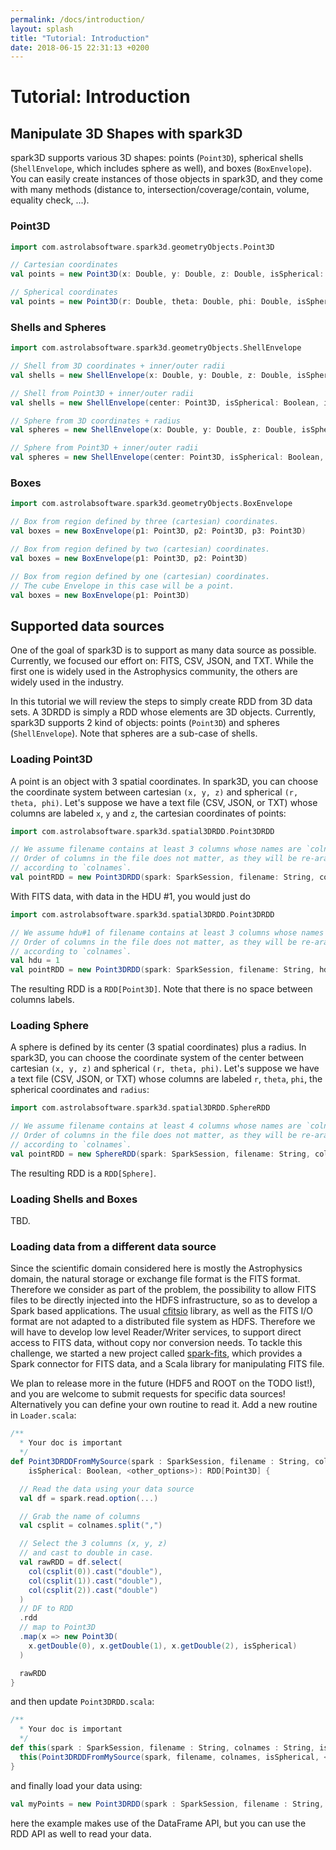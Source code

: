 ```yaml
---
permalink: /docs/introduction/
layout: splash
title: "Tutorial: Introduction"
date: 2018-06-15 22:31:13 +0200
---
```


# Tutorial: Introduction

## Manipulate 3D Shapes with spark3D

spark3D supports various 3D shapes: points (`Point3D`), spherical shells (`ShellEnvelope`, which includes sphere as well), and boxes (`BoxEnvelope`). You can easily create instances of those objects in spark3D, and they come with many methods (distance to, intersection/coverage/contain, volume, equality check, ...).

### Point3D

```scala
import com.astrolabsoftware.spark3d.geometryObjects.Point3D

// Cartesian coordinates
val points = new Point3D(x: Double, y: Double, z: Double, isSpherical: Boolean = false)

// Spherical coordinates
val points = new Point3D(r: Double, theta: Double, phi: Double, isSpherical: Boolean = true)
```

### Shells and Spheres

```scala
import com.astrolabsoftware.spark3d.geometryObjects.ShellEnvelope

// Shell from 3D coordinates + inner/outer radii
val shells = new ShellEnvelope(x: Double, y: Double, z: Double, isSpherical: Boolean, innerRadius: Double, outerRadius: Double)

// Shell from Point3D + inner/outer radii
val shells = new ShellEnvelope(center: Point3D, isSpherical: Boolean, innerRadius: Double, outerRadius: Double)

// Sphere from 3D coordinates + radius
val spheres = new ShellEnvelope(x: Double, y: Double, z: Double, isSpherical: Boolean, radius: Double)

// Sphere from Point3D + inner/outer radii
val spheres = new ShellEnvelope(center: Point3D, isSpherical: Boolean, radius: Double)
```

### Boxes

```scala
import com.astrolabsoftware.spark3d.geometryObjects.BoxEnvelope

// Box from region defined by three (cartesian) coordinates.
val boxes = new BoxEnvelope(p1: Point3D, p2: Point3D, p3: Point3D)

// Box from region defined by two (cartesian) coordinates.
val boxes = new BoxEnvelope(p1: Point3D, p2: Point3D)

// Box from region defined by one (cartesian) coordinates.
// The cube Envelope in this case will be a point.
val boxes = new BoxEnvelope(p1: Point3D)
```

## Supported data sources

One of the goal of spark3D is to support as many data source as possible. Currently, we focused our effort on: FITS, CSV, JSON, and TXT. While the first one is widely used in the Astrophysics community, the others are widely used in the industry.

In this tutorial we will review the steps to simply create RDD from 3D data sets. A 3DRDD is simply a RDD whose elements are 3D objects. Currently, spark3D supports 2 kind of objects: points (`Point3D`) and spheres (`ShellEnvelope`). Note that spheres are a sub-case of shells.

### Loading Point3D

A point is an object with 3 spatial coordinates. In spark3D, you can choose the coordinate system between cartesian `(x, y, z)` and spherical `(r, theta, phi)`. Let's suppose we have a text file (CSV, JSON, or TXT) whose columns are labeled `x`, `y` and `z`, the cartesian coordinates of points:

```scala
import com.astrolabsoftware.spark3d.spatial3DRDD.Point3DRDD

// We assume filename contains at least 3 columns whose names are `colnames`
// Order of columns in the file does not matter, as they will be re-aranged
// according to `colnames`.
val pointRDD = new Point3DRDD(spark: SparkSession, filename: String, colnames: String, isSpherical: Boolean)
```

With FITS data, with data in the HDU #1, you would just do

```scala
import com.astrolabsoftware.spark3d.spatial3DRDD.Point3DRDD

// We assume hdu#1 of filename contains at least 3 columns whose names are `colnames`
// Order of columns in the file does not matter, as they will be re-aranged
// according to `colnames`.
val hdu = 1
val pointRDD = new Point3DRDD(spark: SparkSession, filename: String, hdu: Int, colnames: String, isSpherical: Boolean)
```

The resulting RDD is a `RDD[Point3D]`. Note that there is no space between columns labels.

### Loading Sphere

A sphere is defined by its center (3 spatial coordinates) plus a radius.
In spark3D, you can choose the coordinate system of the center between cartesian `(x, y, z)` and spherical `(r, theta, phi)`. Let's suppose we have a text file (CSV, JSON, or TXT) whose columns are labeled `r`, `theta`, `phi`, the spherical coordinates and `radius`:

```scala
import com.astrolabsoftware.spark3d.spatial3DRDD.SphereRDD

// We assume filename contains at least 4 columns whose names are `colnames`.
// Order of columns in the file does not matter, as they will be re-aranged
// according to `colnames`.
val pointRDD = new SphereRDD(spark: SparkSession, filename: String, colnames: String, isSpherical: Boolean)
```

The resulting RDD is a `RDD[Sphere]`.

### Loading Shells and Boxes

TBD.

### Loading data from a different data source

Since the scientific domain considered here is mostly the Astrophysics domain,
the natural storage or exchange file format is the FITS format.
Therefore we consider as part of the problem, the possibility to allow FITS files
to be directly injected into the HDFS infrastructure, so as to develop a Spark based applications. The usual [cfitsio](https://heasarc.gsfc.nasa.gov/fitsio/fitsio.html) library, as well as the FITS I/O format are not adapted to a distributed file system as HDFS.
Therefore we will have to develop low level Reader/Writer services,
to support direct access to FITS data, without copy nor conversion needs.
To tackle this challenge, we started a new project called
[spark-fits](https://github.com/astrolabsoftware/spark-fits), which provides a
Spark connector for FITS data, and a Scala library for manipulating FITS file.

We plan to release more in the future (HDF5 and ROOT on the TODO list!), and you are welcome to submit requests for specific data sources!
Alternatively you can define your own routine to read it. Add a new routine in `Loader.scala`:

```scala
/**
  * Your doc is important
  */
def Point3DRDDFromMySource(spark : SparkSession, filename : String, colnames : String,
    isSpherical: Boolean, <other_options>): RDD[Point3D] {

  // Read the data using your data source
  val df = spark.read.option(...)

  // Grab the name of columns
  val csplit = colnames.split(",")

  // Select the 3 columns (x, y, z)
  // and cast to double in case.
  val rawRDD = df.select(
    col(csplit(0)).cast("double"),
    col(csplit(1)).cast("double"),
    col(csplit(2)).cast("double")
  )
  // DF to RDD
  .rdd
  // map to Point3D
  .map(x => new Point3D(
    x.getDouble(0), x.getDouble(1), x.getDouble(2), isSpherical)
  )

  rawRDD
}

```

and then update `Point3DRDD.scala`:

```scala
/**
  * Your doc is important
  */
def this(spark : SparkSession, filename : String, colnames : String, isSpherical: Boolean, <other_options>) {
  this(Point3DRDDFromMySource(spark, filename, colnames, isSpherical, <other_options>), isSpherical)
}
```

and finally load your data using:

```scala
val myPoints = new Point3DRDD(spark : SparkSession, filename : String, colnames : String, isSpherical: Boolean, <other_options>)
```

here the example makes use of the DataFrame API, but you can use the RDD API as well to read your data.
